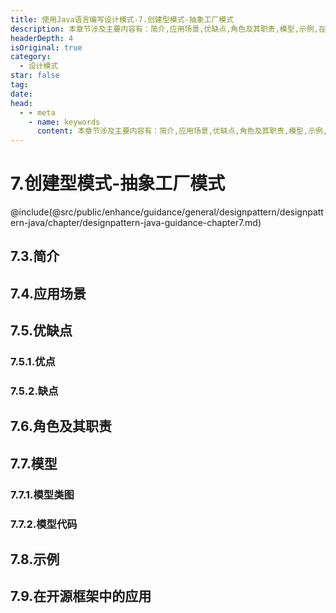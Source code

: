 ```yaml
---
title: 使用Java语言编写设计模式-7.创建型模式-抽象工厂模式
description: 本章节涉及主要内容有：简介,应用场景,优缺点,角色及其职责,模型,示例,在开源框架中的应用,具体每个小节中包含的内容可使通过下面的章节内容大纲进行查看,所有代码均经过严格测试，可直接复制运行即可。
headerDepth: 4
isOriginal: true
category:
  - 设计模式
star: false
tag:
date: 
head:
  - - meta
    - name: keywords
      content: 本章节涉及主要内容有：简介,应用场景,优缺点,角色及其职责,模型,示例,在开源框架中的应用,具体每个小节中包含的内容可使通过下面的章节内容大纲进行查看,所有代码均经过严格测试，可直接复制运行即可。
---
```


# 7.创建型模式-抽象工厂模式
@include(@src/public/enhance/guidance/general/designpattern/designpattern-java/chapter/designpattern-java-guidance-chapter7.md)
## 7.3.简介
## 7.4.应用场景
## 7.5.优缺点
### 7.5.1.优点
### 7.5.2.缺点
## 7.6.角色及其职责
## 7.7.模型
### 7.7.1.模型类图
### 7.7.2.模型代码
## 7.8.示例
## 7.9.在开源框架中的应用

<ScrollIntoPageView/>
<HideSideBar/>
